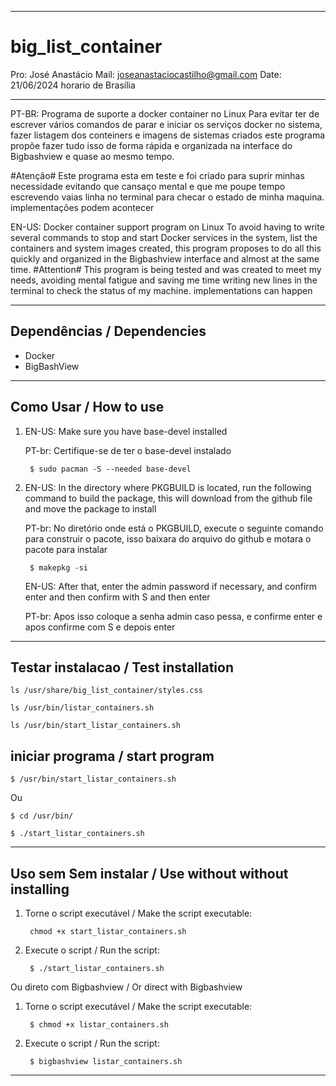 ----------------------------------------------------------------------------------------------------------------------------------------
# big_list_container

Pro: José Anastácio
Mail: joseanastaciocastilho@gmail.com
Date: 21/06/2024 horario de Brasília

----------------------------------------------------------------------------------------------------------------------------------------
PT-BR:
Programa de suporte a docker container no Linux
Para evitar ter de escrever vários comandos de parar e iniciar os serviços docker no sistema, fazer  listagem dos conteiners e imagens de sistemas criados este programa propõe  fazer tudo isso de forma rápida e organizada na interface do Bigbashview e quase ao mesmo tempo.

#Atenção#
Este programa esta em teste e foi criado para suprir minhas necessidade evitando que cansaço mental e que me poupe tempo escrevendo vaias linha no terminal para checar o estado de minha maquina. implementações podem acontecer

EN-US:
Docker container support program on Linux
To avoid having to write several commands to stop and start Docker services in the system, list the containers and system images created, this program proposes to do all this quickly and organized in the Bigbashview interface and almost at the same time.
#Attention#
This program is being tested and was created to meet my needs, avoiding mental fatigue and saving me time writing new lines in the terminal to check the status of my machine. implementations can happen

----------------------------------------------------------------------------------------------------------------------------------------
## Dependências / Dependencies
- Docker
- BigBashView

----------------------------------------------------------------------------------------------------------------------------------------
## Como Usar / How to use

1. EN-US: Make sure you have base-devel installed

   PT-br: Certifique-se de ter o base-devel instalado
   
        $ sudo pacman -S --needed base-devel
    
2. EN-US: In the directory where PKGBUILD is located, run the following command to build the package, this will download from the github file and move the package to install
   
   PT-br: No diretório onde está o PKGBUILD, execute o seguinte comando para construir o pacote, isso baixara do arquivo do github e motara o pacote para instalar
    
        $ makepkg -si
   
   EN-US: After that, enter the admin password if necessary, and confirm enter and then confirm with S and then enter
   
   PT-br: Apos isso coloque a senha admin caso pessa, e confirme enter e apos confirme com S e depois enter

----------------------------------------------------------------------------------------------------------------------------------------
## Testar instalacao / Test installation

    ls /usr/share/big_list_container/styles.css

    ls /usr/bin/listar_containers.sh

    ls /usr/bin/start_listar_containers.sh

## iniciar programa / start program

    $ /usr/bin/start_listar_containers.sh

Ou

    $ cd /usr/bin/

    $ ./start_listar_containers.sh
    
----------------------------------------------------------------------------------------------------------------------------------------
## Uso sem Sem instalar / Use without without installing

1. Torne o script executável / Make the script executable:

        chmod +x start_listar_containers.sh
    
2. Execute o script / Run the script:

        $ ./start_listar_containers.sh
    
Ou direto com Bigbashview / Or direct with Bigbashview

1. Torne o script executável / Make the script executable:

        $ chmod +x listar_containers.sh
    
2. Execute o script / Run the script:
    
        $ bigbashview listar_containers.sh
    
----------------------------------------------------------------------------------------------------------------------------------------
